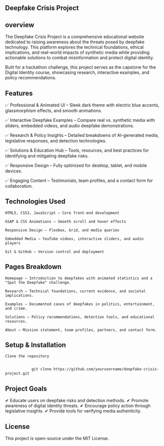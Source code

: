 ## Deepfake Crisis Project

## overview


The Deepfake Crisis Project is a comprehensive educational website dedicated to raising awareness about the threats posed by deepfake technology. This platform explores the technical foundations, ethical implications, and real-world impacts of synthetic media while providing actionable solutions to combat misinformation and protect digital identity.

Built for a hackathon challenge, this project serves as the capstone for the Digital Identity course, showcasing research, interactive examples, and policy recommendations.

## Features

✅ Professional & Animated UI – Sleek dark theme with electric blue accents, glassmorphism effects, and smooth animations.

✅ Interactive Deepfake Examples – Compare real vs. synthetic media with sliders, embedded videos, and audio deepfake demonstrations.

✅ Research & Policy Insights – Detailed breakdowns of AI-generated media, legislative responses, and detection technologies.

✅ Solutions & Education Hub – Tools, resources, and best practices for identifying and mitigating deepfake risks.

✅ Responsive Design – Fully optimized for desktop, tablet, and mobile devices.

✅ Engaging Content – Testimonials, team profiles, and a contact form for collaboration.


## Technologies Used

    HTML5, CSS3, JavaScript – Core front-end development

    GSAP & CSS Animations – Smooth scroll and hover effects

    Responsive Design – Flexbox, Grid, and media queries

    Embedded Media – YouTube videos, interactive sliders, and audio players

    Git & GitHub – Version control and deployment

## Pages Breakdown

    Homepage – Introduction to deepfakes with animated statistics and a "Spot the Deepfake" challenge.

    Research – Technical foundations, current evidence, and societal implications.

    Examples – Documented cases of deepfakes in politics, entertainment, and crime.

    Solutions – Policy recommendations, detection tools, and educational resources.

    About – Mission statement, team profiles, partners, and contact form.

## Setup & Installation

    Clone the repository


                git clone https://github.com/yourusername/deepfake-crisis-project.git


## Project Goals

✔ Educate users on deepfake risks and detection methods.
✔ Promote awareness of digital identity threats.
✔ Encourage policy action through legislative insights.
✔ Provide tools for verifying media authenticity.


## License

This project is open-source under the MIT License.